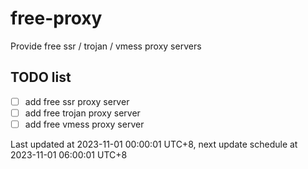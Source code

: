 
# free-proxy
Provide free ssr / trojan / vmess proxy servers


## TODO list
- [ ] add free ssr proxy server
- [ ] add free trojan proxy server
- [ ] add free vmess proxy server

Last updated at 2023-11-01 00:00:01 UTC+8, next update schedule at 2023-11-01 06:00:01 UTC+8

